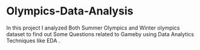 # Olympics-Data-Analysis
In this project I analyzed Both Summer Olympics and Winter olympics dataset to find out Some Questions related to Gameby using Data Analytics Techniques like EDA .
